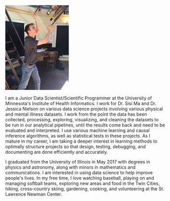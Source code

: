 <img src="images/tinyprofpic.jpg" width="200">  

I am a Junior Data Scientist/Scientific Programmer at the University of Minnesota's Institute of Health Informatics. I work for Dr. Sisi Ma and Dr. Jessica Nielson on various data science projects involving various physical and mental illness datasets. I work from the point the data has been collected, processing, exploring, visualizing, and cleaning the datasets to be run in our analytical pipelines, until the results come back and need to be evaluated and interpreted. I use various machine learning and causal inference algorithms, as well as statistical tests in these projects. As I mature in my career, I am taking a deeper interest in learning methods to optimally structure projects so that design, testing, debugging, and documenting are done efficiently and accurately.

I graduated from the University of Illinois in May 2017 with degrees in physics and astronomy, along with minors in mathematics and communications. I am interested in using data science to help improve people's lives. In my free time, I love watching baseball, playing on and managing softball teams, exploring new areas and food in the Twin Cities, hiking, cross-country skiing, gardening, cooking, and volunteering at the St. Lawrence Newman Center. 
